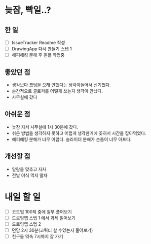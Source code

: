 # 늦잠, 빡일..?

## 한 일

- [ ]  IssueTracker Readme 작성
- [ ]  DrawingApp 다시 만들기 스텝 1
- [ ]  해피해킹 분해 후 윤활 작업중

## 좋았던 점

- 생각보다 코딩을 오래 안했다는 생각이들어서 신기했다.
- 순간적으로 클로저를 어떻게 쓰는지 생각이 안났다.
- 사무실에 갔다

## 아쉬운 점

- 늦잠 자서 사무실에 1시 30분에 갔다.
- 쉬운 방법을 생각하지 못하고 어렵게 생각한거에 꽂혀서 시간을 잡아먹었다.
- 해피해킹 분해가 너무 어렵다. 슬라이더 분해가 손톱이 너무 아프다.

## 개선할 점

- 알람을 맞추고 자자
- 전날 야식 먹지 말자

# 내일 할 일

- [ ]  코드업 100제 중에 일부 풀어보기
- [ ]  드로잉앱 스텝 1 에서 과제 읽어보기
- [ ]  드로잉앱 스텝 2
- [ ]  면담 2시 30분(코쿼티 살 수있는지 물어보기)
- [ ]  친구들 약속 7시까지 잘 가기
